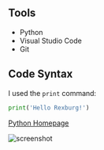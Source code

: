 ## Tools

- Python
- Visual Studio Code
- Git

## Code Syntax

I used the `print` command:

```python
print('Hello Rexburg!')
```

[Python Homepage](python.org)

![screenshot](picture.png)
